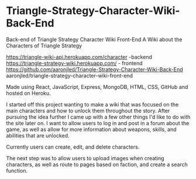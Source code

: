 # Triangle-Strategy-Character-Wiki-Back-End
Back-end of Triangle Strategy Character Wiki Front-End
A Wiki about the Characters of Triangle Strategy 

https://triangle-wiki-api.herokuapp.com/character -backend
https://triangle-strategy-wiki.herokuapp.com/ - frontend
https://github.com/aaronjled/Triangle-Strategy-Character-Wiki-Back-End
aaronjled/triangle-strategy-character-wiki-front-end

Made using React, JavaScript, Express, MongoDB, HTML, CSS, GitHub and hosted on Heroku.

I started off this project wanting to make a wiki that was focused on the main characters and how to unlock them throughout the story. After pursuing the idea further I came up with a few other things I'd like to do with the site later on. I want to allow users to log in and post in a forum about the game, as well as allow for more information about weapons, skills, and abilities that are unlocked. 

Currently users can create, edit, and delete characters.

The next step was to allow users to upload images when creating characters, as well as route to pages based on faction, and create a search function.